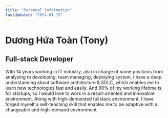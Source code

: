```yaml
---
title: "Personal Information"
lastUpdated: "2024-01-15"
---
```


# Dương Hứa Toàn (Tony)

## Full-stack Developer

With 14 years working in IT industry, also in charge of some positions from analyzing to developing, team managing, deploying system, I have a deep understanding about software architecture & SDLC, which enables me to learn new technologies fast and easily. And 90% of my working lifetime is for startups, so I would love to work in a result-oriented and innovative environment. Along with high-demanded fullstack environment, I have forged myself a self-teaching skill that enables me to be adaptive with a changeable and high-demand environment. 